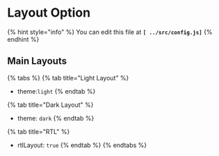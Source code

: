 # Layout Option



{% hint style="info" %}
You can edit this file at **`[ ../src/config.js]`**
{% endhint %}

## Main Layouts

{% tabs %}
{% tab title="Light Layout" %}
* theme:`light`
{% endtab %}

{% tab title="Dark Layout" %}
* theme: `dark`
{% endtab %}

{% tab title="RTL" %}
* rtlLayout: `true`
{% endtab %}
{% endtabs %}



